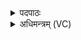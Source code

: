 <details><summary>पदपाठः</summary>

कृ॒ष्णग्री॑वा॒ इति॑ कृ॒ष्णऽग्री॑वाः। आ॒ग्ने॒याः। शि॒ति॒भ्रव॒ इति॑ शिति॒भ्रवः॑। वसू॑नाम्। रोहि॑ताः। रु॒द्राणा॑म्। श्वे॒ताः। अ॒व॒रो॒किण॒ इत्य॑वऽरो॒किणः॑। आ॒दि॒त्याना॑म्। नभो॑रू॒पा॒ इति॒ नभः॑ऽरूपाः। पार्ज॒न्याः। ६।
</details>

<details><summary>अधिमन्त्रम् (VC)</summary>

- अग्न्यादयो देवताः
- प्रजापतिर्ऋषिः
- विराट्त्रिष्टुप्
- ऋषभः
</details>